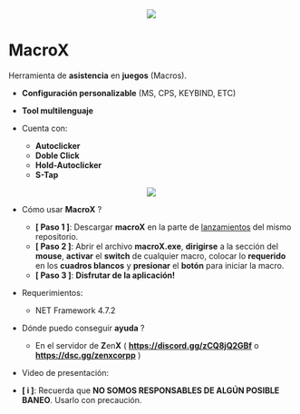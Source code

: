 <div align="center">
  <img  src="https://i.ibb.co/FHsjtgq/Screenshot-2024-10-26-184217.png">
</div>

# MacroX
Herramienta de **asistencia** en **juegos** (Macros).

- **Configuración personalizable** (MS, CPS, KEYBIND, ETC)
- **Tool multilenguaje**

- Cuenta con:
  - **Autoclicker**
  - **Doble Click**
  - **Hold-Autoclicker**
  - **S-Tap**

<div align="center">
  <img  src="https://i.ibb.co/kMBwT17/Screenshot-2024-10-26-184242.png">
</div>

- Cómo usar **MacroX** ?
  - **[ Paso 1 ]**: Descargar **macroX** en la parte de [lanzamientos](https://github.com/brzzll/macroX/releases/tag/Download) del mismo repositorio.
  - **[ Paso 2 ]**: Abrir el archivo **macroX.exe**, **dirigirse** a la sección del **mouse**, **activar** el **switch** de cualquier macro, colocar lo **requerido** en los **cuadros blancos** y **presionar** el **botón** para iniciar la macro.
  - **[ Paso 3 ]**: **Disfrutar de la aplicación!**

- Requerimientos:
  - NET Framework 4.7.2

- Dónde puedo conseguir **ayuda** ?
  - En el servidor de **Z**en**X** ( **https://discord.gg/zCQ8jQ2GBf** o **https://dsc.gg/zenxcorpp** )

- Video de presentación: 
- **[ i ]**: Recuerda que **NO SOMOS RESPONSABLES DE ALGÚN POSIBLE BANEO**. Usarlo con precaución.

